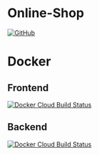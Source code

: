 # Online-Shop
[![GitHub](https://img.shields.io/github/license/drinkler/online-shop)](https://github.com/Drinkler/Online-Shop/blob/master/LICENSE)
# Docker

## Frontend
[![Docker Cloud Build Status](https://img.shields.io/docker/cloud/build/drinkler/microservices-frontend)](https://hub.docker.com/repository/docker/drinkler/microservices-frontend)

## Backend
[![Docker Cloud Build Status](https://img.shields.io/docker/cloud/build/drinkler/microservices-backend)](https://hub.docker.com/repository/docker/drinkler/microservices-backend)
